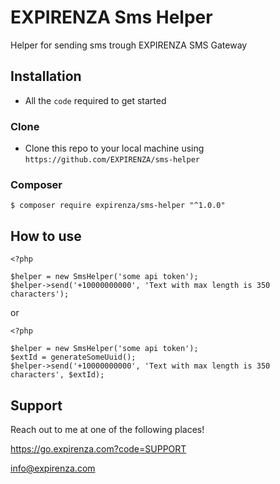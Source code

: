EXPIRENZA Sms Helper
=======

Helper for sending sms trough EXPIRENZA SMS Gateway


## Installation

- All the `code` required to get started

### Clone

- Clone this repo to your local machine using `https://github.com/EXPIRENZA/sms-helper`

### Composer

```shell
$ composer require expirenza/sms-helper "^1.0.0"
```

## How to use
```code
<?php

$helper = new SmsHelper('some api token');
$helper->send('+10000000000', 'Text with max length is 350 characters');

```

or 

```code
<?php

$helper = new SmsHelper('some api token');
$extId = generateSomeUuid();
$helper->send('+10000000000', 'Text with max length is 350 characters', $extId);

```

## Support

Reach out to me at one of the following places!

<https://go.expirenza.com?code=SUPPORT>

info@expirenza.com
